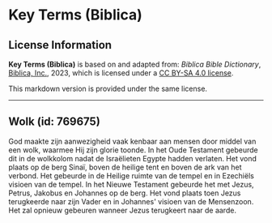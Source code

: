 # Key Terms (Biblica)

## License Information

**Key Terms (Biblica)** is based on and adapted from: _Biblica Bible Dictionary_, [Biblica, Inc.](https://www.biblica.com/), 2023, which is licensed under a [CC BY-SA 4.0 license](https://creativecommons.org/licenses/by-sa/4.0/legalcode.en).

This markdown version is provided under the same license.



--------------------------------

## Wolk (id: 769675)

God maakte zijn aanwezigheid vaak kenbaar aan mensen door middel van een wolk, waarmee Hij zijn glorie toonde. In het Oude Testament gebeurde dit in de wolkkolom nadat de Israëlieten Egypte hadden verlaten. Het vond plaats op de berg Sinaï, boven de heilige tent en boven de ark van het verbond. Het gebeurde in de Heilige ruimte van de tempel en in Ezechiëls visioen van de tempel. In het Nieuwe Testament gebeurde het met Jezus, Petrus, Jakobus en Johannes op de berg. Het vond plaats toen Jezus terugkeerde naar zijn Vader en in Johannes' visioen van de Mensenzoon. Het zal opnieuw gebeuren wanneer Jezus terugkeert naar de aarde.


